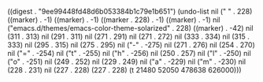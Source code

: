 
((digest . "9ee99448fd48d6b053384b1c79e1b651") (undo-list nil ("
" . 228) ((marker) . -1) ((marker) . -1) ((marker . 228) . -1) ((marker) . -1) nil ("emacs.d/themes/emacs-color-theme-solarized" . 228) ((marker) . -42) nil (311 . 313) nil (291 . 311) nil (271 . 291) nil (271 . 272) nil (333 . 334) nil (315 . 333) nil (295 . 315) nil (275 . 295) nil ("-" . -275) nil (271 . 276) nil (254 . 270) nil ("=" . -254) nil ("t" . -255) nil ("h" . -256) nil (250 . 257) nil ("l" . -250) nil ("o" . -251) nil (249 . 252) nil (229 . 249) nil ("a" . -229) nil ("m" . -230) nil (228 . 231) nil (227 . 228) (227 . 228) (t 21480 52050 478638 626000)))
